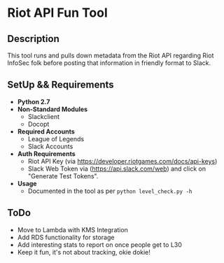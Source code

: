# Riot API Fun Tool

## Description

This tool runs and pulls down metadata from the Riot API regarding Riot InfoSec folk before posting that information in friendly format to Slack.

## SetUp && Requirements

- **Python 2.7**
- **Non-Standard Modules**
  - Slackclient
  - Docopt
- **Required Accounts**
  - League of Legends
  - Slack Accounts 
- **Auth Requirements**
  - Riot API Key (via https://developer.riotgames.com/docs/api-keys)
  - Slack Web Token via (https://api.slack.com/web) and click on "Generate Test Tokens".
- **Usage**
  - Documented in the tool as per ```python level_check.py -h```

## ToDo

- Move to Lambda with KMS Integration
- Add RDS functionality for storage
- Add interesting stats to report on once people get to L30
- Keep it fun, it's not about tracking, okie dokie!

